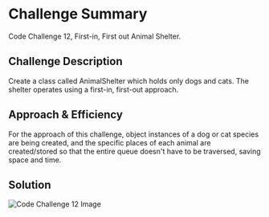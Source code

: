 # Challenge Summary
Code Challenge 12, First-in, First out Animal Shelter.

## Challenge Description
Create a class called AnimalShelter which holds only dogs and cats. The shelter operates using a first-in, first-out approach.

## Approach & Efficiency
For the approach of this challenge, object instances of a dog or cat species are being created, and the specific places of each animal are created/stored so that the entire queue doesn't have to be traversed, saving space and time. 

## Solution
![Code Challenge 12 Image]('./assets/fif-animal-shelter-uml.jpg')